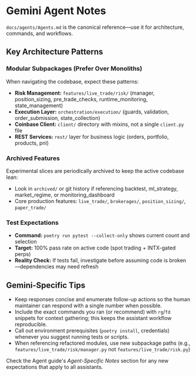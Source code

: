 # Gemini Agent Notes

`docs/agents/Agents.md` is the canonical reference—use it for architecture, commands, and workflows.

## Key Architecture Patterns

### Modular Subpackages (Prefer Over Monoliths)
When navigating the codebase, expect these patterns:
- **Risk Management:** `features/live_trade/risk/` (manager, position_sizing, pre_trade_checks, runtime_monitoring, state_management)
- **Execution Layer:** `orchestration/execution/` (guards, validation, order_submission, state_collection)
- **Coinbase Client:** `client/` directory with mixins, not a single `client.py` file
- **REST Services:** `rest/` layer for business logic (orders, portfolio, products, pnl)

### Archived Features
Experimental slices are periodically archived to keep the active codebase lean:
- Look in `archived/` or git history if referencing backtest, ml_strategy, market_regime, or monitoring_dashboard
- Core production features: `live_trade/`, `brokerages/`, `position_sizing/`, `paper_trade/`

### Test Expectations
- **Command:** `poetry run pytest --collect-only` shows current count and selection
- **Target:** 100% pass rate on active code (spot trading + INTX-gated perps)
- **Reality Check:** If tests fail, investigate before assuming code is broken—dependencies may need refresh

## Gemini-Specific Tips
- Keep responses concise and enumerate follow-up actions so the human maintainer can respond with a single number when possible.
- Include the exact commands you ran (or recommend) with `rg`/`fd` snippets for context gathering; this keeps the assistant workflow reproducible.
- Call out environment prerequisites (`poetry install`, credentials) whenever you suggest running tests or scripts.
- When referencing refactored modules, use new subpackage paths (e.g., `features/live_trade/risk/manager.py` not `features/live_trade/risk.py`)

Check the Agent guide's *Agent-Specific Notes* section for any new expectations that apply to all assistants.

